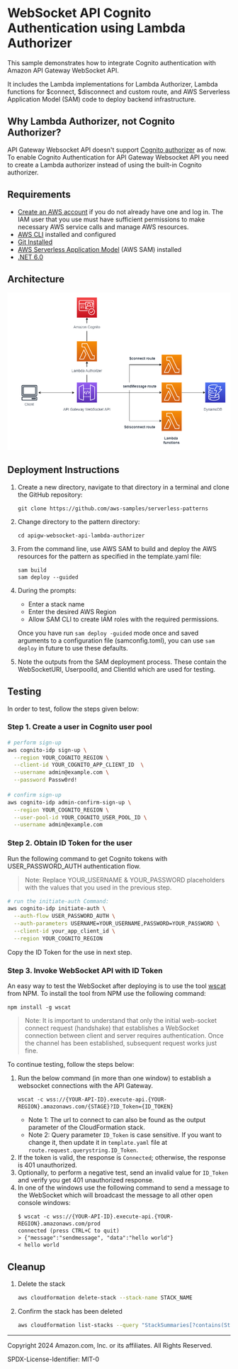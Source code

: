 # WebSocket API Cognito Authentication using Lambda Authorizer

This sample demonstrates how to integrate Cognito authentication with Amazon API Gateway WebSocket API.

It includes the Lambda implementations for Lambda Authorizer, Lambda functions for $connect, $disconnect and custom route, and AWS Serverless Application Model (SAM) code to deploy backend infrastructure.

## Why Lambda Authorizer, not Cognito Authorizer?
API Gateway Websocket API doesn't support [Cognito authorizer](https://docs.aws.amazon.com/apigateway/latest/developerguide/apigateway-enable-cognito-user-pool.html) as of now. To enable Cognito Authentication for API Gateway Websocket API you need to create a Lambda authorizer instead of using the built-in Cognito authorizer.

## Requirements

* [Create an AWS account](https://portal.aws.amazon.com/gp/aws/developer/registration/index.html) if you do not already have one and log in. The IAM user that you use must have sufficient permissions to make necessary AWS service calls and manage AWS resources.
* [AWS CLI](https://docs.aws.amazon.com/cli/latest/userguide/install-cliv2.html) installed and configured
* [Git Installed](https://git-scm.com/book/en/v2/Getting-Started-Installing-Git)
* [AWS Serverless Application Model](https://docs.aws.amazon.com/serverless-application-model/latest/developerguide/serverless-sam-cli-install.html) (AWS SAM) installed
* [.NET 6.0](https://dotnet.microsoft.com/en-us/download/dotnet/6.0)

## Architecture
![architecture](assets/img/architecture.png)

## Deployment Instructions

1. Create a new directory, navigate to that directory in a terminal and clone the GitHub repository:
    ``` 
    git clone https://github.com/aws-samples/serverless-patterns
    ```
2. Change directory to the pattern directory:
    ```
    cd apigw-websocket-api-lambda-authorizer
    ```
3. From the command line, use AWS SAM to build and deploy the AWS resources for the pattern as specified in the template.yaml file:
    ```
    sam build
    sam deploy --guided
    ```
4. During the prompts:
    * Enter a stack name
    * Enter the desired AWS Region
    * Allow SAM CLI to create IAM roles with the required permissions.

    Once you have run `sam deploy -guided` mode once and saved arguments to a configuration file (samconfig.toml), you can use `sam deploy` in future to use these defaults.

5. Note the outputs from the SAM deployment process. These contain the WebSocketURI, UserpoolId, and ClientId which are used for testing.

## Testing
In order to test, follow the steps given below:

### Step 1. Create a user in Cognito user pool
```bash
# perform sign-up
aws cognito-idp sign-up \
  --region YOUR_COGNITO_REGION \
  --client-id YOUR_COGNITO_APP_CLIENT_ID  \
  --username admin@example.com \
  --password Passw0rd!

# confirm sign-up  
aws cognito-idp admin-confirm-sign-up \
  --region YOUR_COGNITO_REGION \
  --user-pool-id YOUR_COGNITO_USER_POOL_ID \
  --username admin@example.com  

```
### Step 2. Obtain ID Token for the user
Run the following command to get Cognito tokens with USER_PASSWORD_AUTH authentication flow.

> Note: Replace YOUR_USERNAME & YOUR_PASSWORD placeholders with the values that you used in the previous step.

```bash
# run the initiate-auth Command:
aws cognito-idp initiate-auth \
  --auth-flow USER_PASSWORD_AUTH \
  --auth-parameters USERNAME=YOUR_USERNAME,PASSWORD=YOUR_PASSWORD \
  --client-id your_app_client_id \
  --region YOUR_COGNITO_REGION
```
Copy the ID Token for the use in next step.

### Step 3. Invoke WebSocket API with ID Token
An easy way to test the WebSocket after deploying is to use the tool [wscat](https://github.com/websockets/wscat) from NPM. To install the tool from NPM
use the following command:
```
npm install -g wscat
```
> Note: It is important to understand that only the initial web-socket connect request (handshake) that establishes a WebSocket connection between client and server requires authentication. Once the channel has been established, subsequent request works just fine.

To continue testing, follow the steps below:
1. Run the below command (in more than one window) to establish a websocket connections with the API Gateway.
    ```
    wscat -c wss://{YOUR-API-ID}.execute-api.{YOUR-REGION}.amazonaws.com/{STAGE}?ID_Token={ID_TOKEN}
    ```
    - Note 1: The url to connect to can also be found as the output parameter of the CloudFormation stack.
    - Note 2: Query parameter `ID_Token` is case sensitive. If you want to change it, then update it in `template.yaml` file at `route.request.querystring.ID_Token`.
2. If the token is valid, the response is `Connected`; otherwise, the response is 401 unauthorized. 
3. Optionally, to perform a negative test, send an invalid value for `ID_Token` and verify you get 401 unauthorized response.
4. In one of the windows use the following command to send a message to the WebSocket which will broadcast the message to all other open console windows:
    ```
    $ wscat -c wss://{YOUR-API-ID}.execute-api.{YOUR-REGION}.amazonaws.com/prod
    connected (press CTRL+C to quit)
    > {"message":"sendmessage", "data":"hello world"}
    < hello world
    ```

## Cleanup
1. Delete the stack
    ```bash
    aws cloudformation delete-stack --stack-name STACK_NAME
    ```
2. Confirm the stack has been deleted
    ```bash
    aws cloudformation list-stacks --query "StackSummaries[?contains(StackName,'STACK_NAME')].StackStatus"
    ```
----
Copyright 2024 Amazon.com, Inc. or its affiliates. All Rights Reserved.

SPDX-License-Identifier: MIT-0